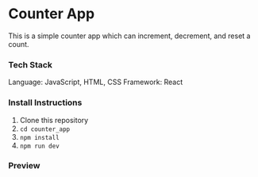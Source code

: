 # Counter App
This is a simple counter app which can increment, decrement, and reset a count.

### Tech Stack
Language: JavaScript, HTML, CSS
Framework: React

### Install Instructions
1. Clone this repository
2. ```cd counter_app```
3. ```npm install```
4. ```npm run dev```

### Preview 



